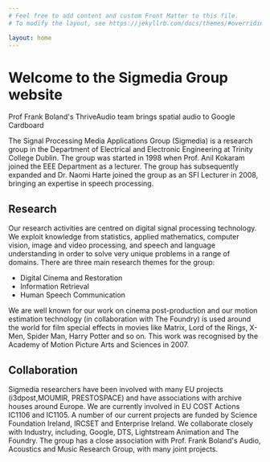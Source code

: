 ```yaml
---
# Feel free to add content and custom Front Matter to this file.
# To modify the layout, see https://jekyllrb.com/docs/themes/#overriding-theme-defaults

layout: home
---
```


# Welcome to the Sigmedia Group website

Prof Frank Boland's ThriveAudio team brings spatial audio to Google Cardboard

The Signal Processing Media Applications Group (Sigmedia) is a research group in the Department of Electrical and Electronic Engineering at Trinity College Dublin. The group was started in 1998 when Prof. Anil Kokaram joined the EEE Department as a lecturer. The group has subsequently expanded and Dr. Naomi Harte joined the group as an SFI Lecturer in 2008, bringing an expertise in speech processing.


## Research

Our research activities are centred on digital signal processing technology. We exploit knowledge from statistics, applied mathematics, computer vision, image and video processing, and speech and language understanding in order to solve very unique problems in a range of domains. There are three main research themes for the group:

  - Digital Cinema and Restoration
  - Information Retrieval
  - Human Speech Communication

We are well known for our work on cinema post-production and our motion estimation technology (in collaboration with The Foundry) is used around the world for film special effects in movies like Matrix, Lord of the Rings, X-Men, Spider Man, Harry Potter and so on. This work was recognised by the Academy of Motion Picture Arts and Sciences in 2007.


## Collaboration

Sigmedia researchers have been involved with many EU projects (i3dpost,MOUMIR, PRESTOSPACE) and have associations with archive houses around Europe. We are currently involved in EU COST Actions IC1106 and IC1105. A number of our current projects are funded by Science Foundation Ireland, IRCSET and Enterprise Ireland. We collaborate closely with Industry, including, Google, DTS, Lightstream Animation and The Foundry. The group has a close association with Prof. Frank Boland's Audio, Acoustics and Music Research Group, with many joint projects.
